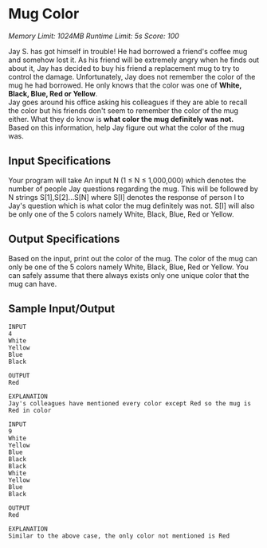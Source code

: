 # Mug Color
*Memory Limit: 1024MB Runtime Limit: 5s Score: 100*  

Jay S. has got himself in trouble! He had borrowed a friend's coffee mug and somehow lost it. As his friend will be extremely angry when he finds out about it, Jay has decided to buy his friend a replacement mug to try to control the damage. Unfortunately, Jay does not remember the color of the mug he had borrowed. He only knows that the color was one of **White, Black, Blue, Red or Yellow**.  
Jay goes around his office asking his colleagues if they are able to recall the color but his friends don't seem to remember the color of the mug either. What they do know is **what color the mug definitely was not.**  
Based on this information, help Jay figure out what the color of the mug was.  

## Input Specifications

Your program will take
An input N (1 ≤ N ≤ 1,000,000) which denotes the number of people Jay questions regarding the mug.
This will be followed by N strings S[1],S[2]...S[N] where S[I] denotes the response of person I to Jay's question which is what color the mug definitely was not. S[I] will also be only one of the 5 colors namely White, Black, Blue, Red or Yellow.

## Output Specifications

Based on the input, print out the color of the mug. The color of the mug can only be one of the 5 colors namely White, Black, Blue, Red or Yellow. 
You can safely assume that there always exists only one unique color that the mug can have.

## Sample Input/Output

```
INPUT
4
White
Yellow
Blue
Black
```
``` 
OUTPUT
Red
```
```
EXPLANATION
Jay's colleagues have mentioned every color except Red so the mug is Red in color
```
```
INPUT
9
White
Yellow
Blue
Black
Black
White
Yellow
Blue
Black
```
```
OUTPUT
Red
```
```
EXPLANATION
Similar to the above case, the only color not mentioned is Red
```